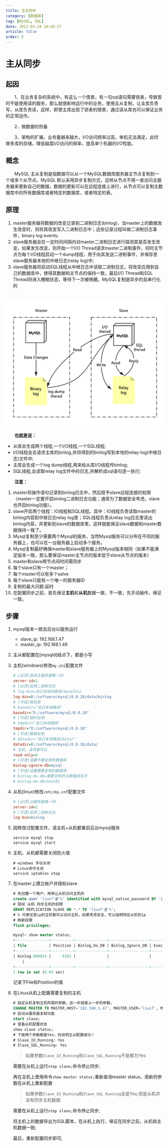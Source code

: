 ```yaml
---
title: 主从同步
category: [数据库]
tag: [MySQL, SQL]
date: 2022-03-24 10:45:27
article: false
order: 5
---
```


# 主从同步

## 起因

　　1、在业务复杂的系统中，有这么一个情景，有一句sql语句需要锁表，导致暂时不能使用读的服务，那么就很影响运行中的业务，使用主从复制，让主库负责写，从库负责读，这样，即使主库出现了锁表的情景，通过读从库也可以保证业务的正常运作。

　　2、做数据的热备

　　3、架构的扩展。业务量越来越大，I/O访问频率过高，单机无法满足，此时做多库的存储，降低磁盘I/O访问的频率，提高单个机器的I/O性能。

## 概念

　　MySQL 主从复制是指数据可以从一个MySQL数据库服务器主节点复制到一个或多个从节点。MySQL 默认采用异步复制方式，这样从节点不用一直访问主服务器来更新自己的数据，数据的更新可以在远程连接上进行，从节点可以复制主数据库中的所有数据库或者特定的数据库，或者特定的表。

## 原理

1. master服务器将数据的改变记录到二进制日志(binlog)，当master上的数据发生改变时，则将其改变写入二进制日志中；这些记录过程叫做二进制日志事件，binary log events;
2. slave服务器会在一定时间间隔内对master二进制日志进行探测其是否发生改变，如果发生改变，则开始一个I/O Thread请求master二进制事件，同时主节点为每个I/O线程启动一个dump线程，用于向其发送二进制事件，并保存至slave服务器本地的中继日志(relay log)中;
3. slave服务器将启动SQL线程从中继日志中读取二进制日志，将改变应用到自己的数据库中，使得其数据和主节点的保持一致，最后I/O Thread和SQL Thread将进入睡眠状态，等待下一次被唤醒。MySQL复制是异步的且串行化的

　　![20220326170700](assets/net-img-20220326170700-20230730163013-v1lq6y7.jpg)

　　**也就是说：**

- 从库会生成两个线程,一个I/O线程,一个SQL线程;
- I/O线程会去请求主库的binlog,并将得到的binlog写到本地的relay-log(中继日志)文件中;
- 主库会生成一个log dump线程,用来给从库I/O线程传binlog;
- SQL线程,会读取relay log文件中的日志,并解析成sql语句逐一执行;

　　**注意：**

1. master将操作语句记录到binlog日志中，然后授予slave远程连接的权限（master一定要开启binlog二进制日志功能；通常为了数据安全考虑，slave也开启binlog功能）。
2. slave开启两个线程：IO线程和SQL线程。其中：IO线程负责读取master的binlog内容到中继日志relay log里；SQL线程负责从relay log日志里读出binlog内容，并更新到slave的数据库里，这样就能保证slave数据和master数据保持一致了。
3. Mysql复制至少需要两个Mysql的服务，当然Mysql服务可以分布在不同的服务器上，也可以在一台服务器上启动多个服务。
4. Mysql复制最好确保master和slave服务器上的Mysql版本相同（如果不能满足版本一致，那么要保证master主节点的版本低于slave从节点的版本）
5. master和slave两节点间时间需同步
6. 每个slave只有一个master；
7. 每个master可以有多个salve
8. 每个slave只能有一个唯一的服务器ID
9. 复制的最大问题:延时
10. 在配置同步之前，首先保证**主机**和**从机**数据一致，不一致，先手动操作，保证一致。

## 步骤

1. mysql版本一致且后台以服务运行

   - slave_ip: 192.168.1.47
   - master_ip: 192.168.1.49
2. 主从都配置在[mysqld]结点下，都是小写
3. 主机(windows)修改`my.ini`配置文件

   ```ini
   # [必须]启动主服务器唯一ID
   server-id=1
   # [必须]启用二进制日志 
   # log-bin=自己本地的路径/mysqlbin
   log-bin=D:/software/mysql/8.0.28/data/binlog
   # [可选]根目录
   # basedir="自己本地路径"
   basedir="D:/software/mysql/8.0.28"
   # [可选]临时目录
   # tmpdir="自己本地路径"
   tmpdir="D:/software/mysql/8.0.28"
   # [可选]数据目录
   # datadir="自己本地路径/Data/"
   datadir=D:/software/mysql/8.0.28/data/
   # 主机，读写都可以
   read-only=0 
   # [可选]设置不要复制的数据库
   binlog-ignore-db=mysql
   # [可选]设置需要复制的数据库
   # binlog-do-db=需要复制的主数据库名字
   # binlog-do-db=test01

   ```
4. 从机(linux)修改`/etc/my.cnf`配置文件

   ```ini
   # [必须]从服务器唯一ID
   server-id=2
   # [可选]启用二进制日志
   log-bin=binlog
   ```
5. 因修改过配置文件，请主机+从机都重启后台mysql服务

   ```shell
   service mysql stop
   service mysql start
   ```
6. 主机、从机都需要关闭防火墙

   ```shell
   # windows 手动关闭
   # Linux命令关闭
   service iptables stop
   ```
7. 在master上建立帐户并授权slave

   ```sql
   # 先创建一个用户，用来让从机访问主机的
   create user 'liusf'@'%' identified with mysql_native_password BY '123456';
   # 授权 从机 同步主机的权限
   GRANT REPLICATION SLAVE ON *.* TO 'liusf'@'%';
   # % 代表任意ip的主机都可以访问主机，如果考虑安全，可以指明特定从机的ip
   # 刷新权限
   flush privileges;
   ```
   ```sql
   mysql> show master status;
   +---------------+----------+--------------+------------------+-------------------+
   | File          | Position | Binlog_Do_DB | Binlog_Ignore_DB | Executed_Gtid_Set |
   +---------------+----------+--------------+------------------+-------------------+
   | binlog.000014 |     4381 |              |                  |
       |
   +---------------+----------+--------------+------------------+-------------------+
   1 row in set (0.03 sec)
   ```
   记录下File和Position的值
8. 在Linux从机上配置需要复制的主机

   ```sql
   # 指定从机复制主机所需的参数，这一步就是上一步的参数， 
   CHANGE MASTER TO MASTER_HOST='192.168.1.47', MASTER_USER='liusf', MASTER_PASSWORD=' 123456', MASTER_LOG_FILE='binlog.000003', MASTER_LOG_POS=2720;
   # 启动从服务器复制功能
   start slave;
   # 查看从机配置状态
   show slave status;
   # 下面两个参数都是Yes，则说明主从配置成功！
   # Slave_IO_Running: Yes
   # Slave_SQL_Running: Yes
   ```
   > 如果参数`Slave_IO_Running`和`Slave_SQL_Running`不是都为Yes
   >

   需要在从机上运行`stop slave;`命令停止同步;

   再在主机上使用命令`show master status;`重新查询master status，用新的参数在从机上重新配置

   > 如果参数`Slave_IO_Running`和`Slave_SQL_Running`全是Yes,但是从机并没有同步主机数据
   >

   需要在从机上运行`stop slave;`命令停止同步;

   将主机上的数据导出为SQL脚本，在从机上执行，保证在同步之前，从机和主机数据一致;

   最后，重新配置同步即可;
